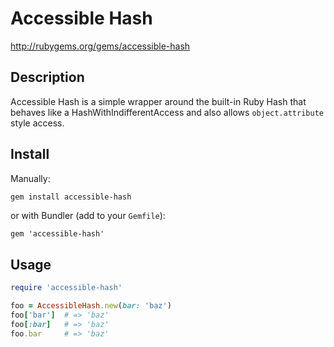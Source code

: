 # Accessible Hash

http://rubygems.org/gems/accessible-hash

## Description

Accessible Hash is a simple wrapper around the built-in Ruby Hash that behaves
like a HashWithIndifferentAccess and also allows `object.attribute` style
access.

## Install

Manually:

```bash
gem install accessible-hash
```

or with Bundler (add to your `Gemfile`):

```
gem 'accessible-hash'
```

## Usage

```ruby
require 'accessible-hash'

foo = AccessibleHash.new(bar: 'baz')
foo['bar']  # => 'baz'
foo[:bar]   # => 'baz'
foo.bar     # => 'baz'
```

